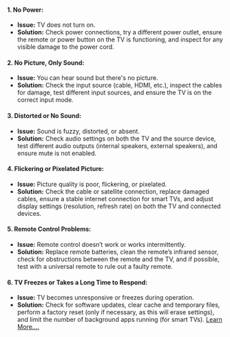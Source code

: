 

#### **1. No Power:**
   - **Issue:** TV does not turn on.
   - **Solution:** Check power connections, try a different power outlet, ensure the remote or power button on the TV is functioning, and inspect for any visible damage to the power cord.

#### **2. No Picture, Only Sound:**
   - **Issue:** You can hear sound but there's no picture.
   - **Solution:** Check the input source (cable, HDMI, etc.), inspect the cables for damage, test different input sources, and ensure the TV is on the correct input mode.

#### **3. Distorted or No Sound:**
   - **Issue:** Sound is fuzzy, distorted, or absent.
   - **Solution:** Check audio settings on both the TV and the source device, test different audio outputs (internal speakers, external speakers), and ensure mute is not enabled.

#### **4. Flickering or Pixelated Picture:**
   - **Issue:** Picture quality is poor, flickering, or pixelated.
   - **Solution:** Check the cable or satellite connection, replace damaged cables, ensure a stable internet connection for smart TVs, and adjust display settings (resolution, refresh rate) on both the TV and connected devices.

#### **5. Remote Control Problems:**
   - **Issue:** Remote control doesn’t work or works intermittently.
   - **Solution:** Replace remote batteries, clean the remote’s infrared sensor, check for obstructions between the remote and the TV, and if possible, test with a universal remote to rule out a faulty remote.

#### **6. TV Freezes or Takes a Long Time to Respond:**
   - **Issue:** TV becomes unresponsive or freezes during operation.
   - **Solution:** Check for software updates, clear cache and temporary files, perform a factory reset (only if necessary, as this will erase settings), and limit the number of background apps running (for smart TVs).
[Learn More....](https://chat.openai.com/)

